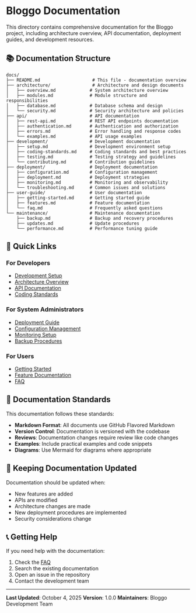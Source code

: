 # Bloggo Documentation

This directory contains comprehensive documentation for the Bloggo project, including architecture overview, API documentation, deployment guides, and development resources.

## 📚 Documentation Structure

```
docs/
├── README.md                    # This file - documentation overview
├── architecture/                # Architecture and design documents
│   ├── overview.md             # System architecture overview
│   ├── modules.md              # Module structure and responsibilities
│   ├── database.md             # Database schema and design
│   └── security.md             # Security architecture and policies
├── api/                        # API documentation
│   ├── rest-api.md             # REST API endpoints documentation
│   ├── authentication.md       # Authentication and authorization
│   ├── errors.md               # Error handling and response codes
│   └── examples.md             # API usage examples
├── development/                # Development documentation
│   ├── setup.md                # Development environment setup
│   ├── coding-standards.md     # Coding standards and best practices
│   ├── testing.md              # Testing strategy and guidelines
│   └── contributing.md         # Contribution guidelines
├── deployment/                 # Deployment documentation
│   ├── configuration.md        # Configuration management
│   ├── deployment.md           # Deployment strategies
│   ├── monitoring.md           # Monitoring and observability
│   └── troubleshooting.md      # Common issues and solutions
├── user-guide/                 # User documentation
│   ├── getting-started.md      # Getting started guide
│   ├── features.md             # Feature documentation
│   └── faq.md                  # Frequently asked questions
└── maintenance/                # Maintenance documentation
    ├── backup.md               # Backup and recovery procedures
    ├── updates.md              # Update procedures
    └── performance.md          # Performance tuning guide
```

## 🚀 Quick Links

### For Developers
- [Development Setup](development/setup.md)
- [Architecture Overview](architecture/overview.md)
- [API Documentation](api/rest-api.md)
- [Coding Standards](development/coding-standards.md)

### For System Administrators
- [Deployment Guide](deployment/deployment.md)
- [Configuration Management](deployment/configuration.md)
- [Monitoring Setup](deployment/monitoring.md)
- [Backup Procedures](maintenance/backup.md)

### For Users
- [Getting Started](user-guide/getting-started.md)
- [Feature Documentation](user-guide/features.md)
- [FAQ](user-guide/faq.md)

## 📖 Documentation Standards

This documentation follows these standards:

- **Markdown Format**: All documents use GitHub Flavored Markdown
- **Version Control**: Documentation is versioned with the codebase
- **Reviews**: Documentation changes require review like code changes
- **Examples**: Include practical examples and code snippets
- **Diagrams**: Use Mermaid for diagrams where appropriate

## 🔄 Keeping Documentation Updated

Documentation should be updated when:
- New features are added
- APIs are modified
- Architecture changes are made
- New deployment procedures are implemented
- Security considerations change

## 📞 Getting Help

If you need help with the documentation:
1. Check the [FAQ](user-guide/faq.md)
2. Search the existing documentation
3. Open an issue in the repository
4. Contact the development team

---

**Last Updated**: October 4, 2025
**Version**: 1.0.0
**Maintainers**: Bloggo Development Team